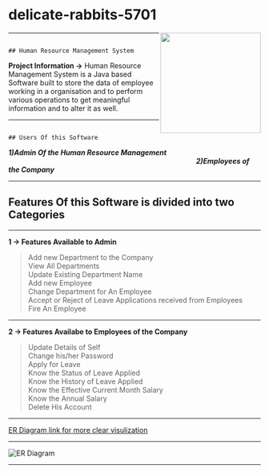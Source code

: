 # delicate-rabbits-5701
<img align="right" src="https://user-images.githubusercontent.com/112818561/229359842-b63399b7-ea54-4f06-9779-afa6642b081c.jpg" height="200" width="200" >

***
                                                ## Human Resource Management System  
__Project Information ->__ Human Resource Management System is a Java based Software built to store the data of employee working in a organisation and to perform various operations to get meaningful information and to alter it as well.  
  
  
***
                                                           ## Users Of this Software  
___1)Admin Of the Human Resource Management___ &ensp;&ensp;&ensp;&ensp;&ensp;&ensp;&ensp;&ensp;&ensp;&ensp;&ensp;&ensp;&ensp;&ensp;&ensp;&ensp;&ensp;&ensp;&ensp;&ensp;&ensp;&ensp;&ensp;&ensp;&ensp;&ensp;&ensp;&ensp;&ensp;&ensp;&ensp;&ensp;&ensp;&ensp;&ensp;&ensp;&ensp;&ensp;&ensp;&ensp;&ensp;&ensp;&ensp;&ensp;&ensp;&ensp;&ensp;&ensp;&ensp;&ensp;&ensp;&ensp;&ensp; ___2)Employees of the Company___  
***  
 ## __Features Of this Software is divided into two Categories__   
 ***  
 __1 -> Features Available to Admin__  
 >Add new Department to the Company  
 >View All Departments  
 >Update Existing Department Name  
 >Add new Employee  
 >Change Department for An Employee  
 >Accept or Reject of Leave Applications received from Employees  
 >Fire An Employee   
 ***   
 __2 -> Features Availabe to Employees of the Company__    
 >Update Details of Self  
 >Change his/her Password  
 >Apply for Leave   
 >Know the Status of Leave Applied   
 >Know the History of Leave Applied    
 >Know the Effective Current Month Salary   
 >Know the Annual Salary   
 >Delete His Account    
 ***    
 [ER Diagram link for more clear visulization ](https://drawsql.app/teams/prince-wolf/diagrams/human-resource-management/)
 ***   
 ![ER Diagram](https://user-images.githubusercontent.com/112818561/229359722-b0088cf2-5ba2-4eff-b331-179ac1aa3a6a.png)

  ***   
